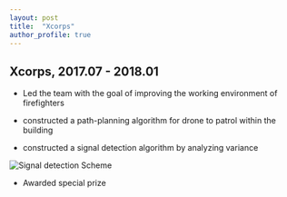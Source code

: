 ```yaml
---
layout: post
title:  "Xcorps"
author_profile: true
---
```


## Xcorps, 2017.07 - 2018.01 



- Led the team with the goal of improving the working environment of firefighters

- constructed a path-planning algorithm for drone to patrol within the building

- constructed a signal detection algorithm by analyzing variance

![Signal detection Scheme](/Xcorps_Signal_detection.PNG)

- Awarded special prize